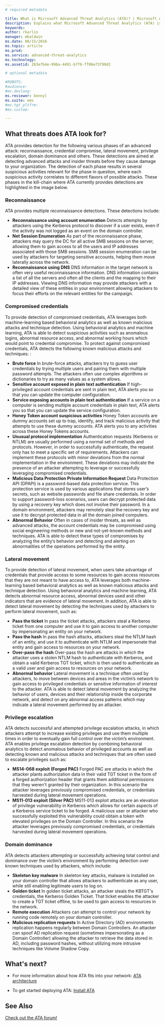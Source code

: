 ```yaml
---
# required metadata

title: What is Microsoft Advanced Threat Analytics (ATA)? | Microsoft ATA
description: Explains what Microsoft Advanced Threat Analytics (ATA) is and what kinds of suspicious activities it can detect
keywords:
author: rkarlin
manager: mbaldwin
ms.date: 08/15/2016
ms.topic: article
ms.prod:
ms.service: advanced-threat-analytics
ms.technology:
ms.assetid: 283e7b4e-996a-4491-b7f6-ff06e73790d2

# optional metadata

#ROBOTS:
#audience:
#ms.devlang:
ms.reviewer: bennyl
ms.suite: ems
#ms.tgt_pltfrm:
#ms.custom:

---
```



## What threats does ATA look for?

ATA provides detection for the following various phases of an advanced attack: reconnaissance, credential compromise, lateral movement, privilege escalation, domain dominance and others. These detections are aimed at detecting advanced attacks and insider threats before they cause damage to your organization.
The detection of each phase results in several suspicious activities relevant for the phase in question, where each suspicious activity correlates to different flavors of possible attacks.
These phases in the kill-chain where ATA currently provides detections are highlighted in the image below.

### Reconnaissance
ATA provides multiple reconnaissance detections. These detections include:
-	**Reconnaissance using account enumeration**
Detects attempts by attackers using the Kerberos protocol to discover if a user exists, even if the activity was not logged as an event on the domain controller.
-	**Net Session Enumeration**
As part of the reconnaissance phase, attackers may query the DC for all active SMB sessions on the server, allowing them to gain access to all the users and IP addresses associated with those SMB sessions. SMB session enumeration can be used by attackers for targeting sensitive accounts, helping them move laterally across the network.
-	**Reconnaissance using DNS**
DNS information in the target network is often very useful reconnaissance information. DNS information contains a list of all the servers and often all the clients and the mapping to their IP addresses. Viewing DNS information may provide attackers with a detailed view of these entities in your environment allowing attackers to focus their efforts on the relevant entities for the campaign.
### Compromised credentials
To provide detection of compromised credentials, ATA leverages both machine-learning based behavioral analytics as well as known malicious attacks and technique detection.
Using behavioral analytics and machine learning, ATA is able to detect suspicious activities such as anomalous logins, abnormal resource access, and abnormal working hours which would point to credential compromise. To protect against compromised credentials, ATA detects the following known malicious attacks and techniques: :
-	**Brute force**
In brute-force attacks, attackers try to guess user credentials by trying multiple users and pairing them with multiple password attempts. The attackers often use complex algorithms or dictionaries to try as many values as a system allows.
-	**Sensitive account exposed in plain text authentication**
If high-privileged account credentials are sent in plain text, ATA alerts you so that you can update the computer configuration.
-	**Service exposing accounts in plain text authentication** 
If a service on a computer is sending multiple account credentials in plain text, ATA alerts you so that you can update the service configuration.
-	**Honey Token account suspicious activities**
Honey Token accounts are dummy accounts set up to trap, identify, and track malicious activity that attempts to use these dummy accounts. ATA alerts you to any activities across these Honey Tokens accounts.
-	**Unusual protocol implementation**
Authentication requests (Kerberos or NTLM) are usually performed using a normal set of methods and protocols. However, in order to successfully authenticate, the request only has to meet a specific set of requirements. Attackers can implement these protocols with minor deviations from the normal implementation in the environment. These deviations may indicate the presence of an attacker attempting to leverage or successfully leveraging compromised credentials.
-	**Malicious Data Protection Private Information Request**
Data Protection API (DPAPI) is a password-based data protection service. This protection service is used by various applications that stores user’s secrets, such as website passwords and file share credentials. In order to support password-loss scenarios, users can decrypt protected data by using a recovery key which does not involve their password. In a domain environment, attackers may remotely steal the recovery key and use it to decrypt protected data in all the domain joined computers.
-	**Abnormal Behavior**
Often in cases of insider threats, as well as advanced attacks, the account credentials may be compromised using social engineering methods or new and not-yet-known methods and techniques. ATA is able to detect these types of compromises by analyzing the entity’s behavior and detecting and alerting on abnormalities of the operations performed by the entity.
### Lateral movement
To provide detection of lateral movement, when users take advantage of credentials that provide access to some resources to gain access resources that they are not meant to have access to, ATA leverages both machine-learning based behavioral analytics as well as known malicious attacks and technique detection.
Using behavioral analytics and machine learning, ATA detects abnormal resource access, abnormal devices used and other indicators that are evidence of lateral movement.
In addition, ATA is able to detect lateral movement by detecting the techniques used by attackers to perform lateral movement, such as:
-	**Pass the ticket** 
In pass the ticket attacks, attackers steal a Kerberos ticket from one computer and use it to gain access to another computer by impersonating an entity on your network.
-	**Pass the hash** 
In pass the hash attacks, attackers steal the NTLM hash of an entity, and use it to authenticate with NTLM and impersonate that entity and gain access to resources on your network.
-	**Over-pass the hash**
Over-pass the hash are attacks in which the attacker uses a stolen NTLM hash to authenticate with Kerberos, and obtain a valid Kerberos TGT ticket, which is then used to authenticate as a valid user and gain access to resources on your network.
-	**Abnormal behavior**
Lateral movement is a technique often used by attackers, to move between devices and areas in the victim’s network to gain access to privileged credentials or sensitive information of interest to the attacker. ATA is able to detect lateral movement by analyzing the behavior of users, devices and their relationship inside the corporate network, and detect on any abnormal access patterns which may indicate a lateral movement performed by an attacker.
### Privilege escalation
ATA detects successful and attempted privilege escalation attacks, in which attackers attempt to increase existing privileges and use them multiple times in order to eventually gain full control over the victim’s environment.
ATA enables privilege escalation detection by combining behavioral analytics to detect anomalous behavior of privileged accounts as well as detecting known and malicious attacks and techniques that are often used to escalate privileges such as:
-	**MS14-068 exploit (Forged PAC)**
Forged PAC are attacks in which the attacker plants authorization data in their valid TGT ticket in the form of a forged authorization header that grants them additional permissions that they weren't granted by their organization. In this scenario the attacker leverages previously compromised credentials, or credentials harvested during lateral movement operations.
-	**MS11-013 exploit (Silver PAC)**
MS11-013 exploit attacks are an elevation of privilege vulnerability in Kerberos which allows for certain aspects of a Kerberos service ticket to be forged. A malicious user or attacker who successfully exploited this vulnerability could obtain a token with elevated privileges on the Domain Controller. In this scenario the attacker leverages previously compromised credentials, or credentials harvested during lateral movement operations.
### Domain dominance
ATA detects attackers attempting or successfully achieving total control and dominance over the victim’s environment by performing detection over known techniques used by attackers, which include:
-	**Skeleton key malware**
In skeleton key attacks, malware is installed on your domain controller that allows attackers to authenticate as any user, while still enabling legitimate users to log on.
-	**Golden ticket**
In golden ticket attacks, an attacker steals the KBTGT's credentials, the Kerberos Golden Ticket. That ticket enables the attacker to create a TGT ticket offline, to be used to gain access to resources in the network.
-	**Remote execution**
Attackers can attempt to control your network by running code remotely on your domain controller.
-	**Malicious replication requests** In Active Directory (AD) environments replication happens regularly between Domain Controllers. An attacker can spoof AD replication request (sometimes impersonating as a Domain Controller) allowing the attacker to retrieve the data stored in AD, including password hashes, without utilizing more intrusive techniques like Volume Shadow Copy.


## What's next?

-   For more information about how ATA fits into your network: [ATA architecture](/advanced-threat-analytics/plan-design/ata-architecture)

-   To get started deploying ATA: [Install ATA](/advanced-threat-analytics/deploy-use/install-ata)

## See Also
[Check out the ATA forum!](https://social.technet.microsoft.com/Forums/security/home?forum=mata)
